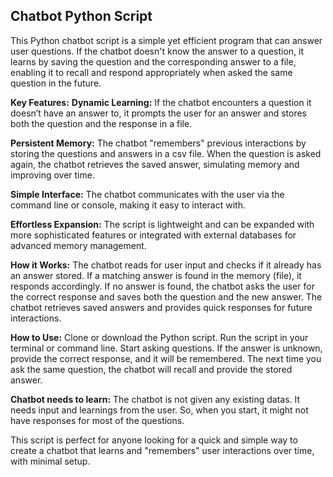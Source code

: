 ## Chatbot Python Script

This Python chatbot script is a simple yet efficient program that can answer user questions. If the chatbot doesn't know the answer to a question, it learns by saving the question and the corresponding answer to a file, enabling it to recall and respond appropriately when asked the same question in the future.

**Key Features:**
**Dynamic Learning:** If the chatbot encounters a question it doesn’t have an answer to, it prompts the user for an answer and stores both the question and the response in a file.

**Persistent Memory:** The chatbot "remembers" previous interactions by storing the questions and answers in a csv file. When the question is asked again, the chatbot retrieves the saved answer, simulating memory and improving over time.

**Simple Interface:** The chatbot communicates with the user via the command line or console, making it easy to interact with.

**Effortless Expansion:** The script is lightweight and can be expanded with more sophisticated features or integrated with external databases for advanced memory management.

**How it Works:**
The chatbot reads for user input and checks if it already has an answer stored.
If a matching answer is found in the memory (file), it responds accordingly.
If no answer is found, the chatbot asks the user for the correct response and saves both the question and the new answer.
The chatbot retrieves saved answers and provides quick responses for future interactions.

**How to Use:**
Clone or download the Python script.
Run the script in your terminal or command line.
Start asking questions. If the answer is unknown, provide the correct response, and it will be remembered.
The next time you ask the same question, the chatbot will recall and provide the stored answer.

**Chatbot needs to learn:**
The chatbot is not given any existing datas. It needs input and learnings from the user. So, when you start, it might not have responses for most of the questions.

This script is perfect for anyone looking for a quick and simple way to create a chatbot that learns and "remembers" user interactions over time, with minimal setup.
